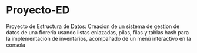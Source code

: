 # Proyecto-ED
Proyecto de Estructura de Datos: Creacion de un sistema de gestion de datos de una floreria usando listas enlazadas, pilas, filas y tablas hash para la implementación de inventarios, acompañado de un menú interactivo en la consola
